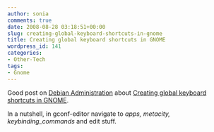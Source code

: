 ```yaml
---
author: sonia
comments: true
date: 2008-08-28 03:18:51+00:00
slug: creating-global-keyboard-shortcuts-in-gnome
title: Creating global keyboard shortcuts in GNOME
wordpress_id: 141
categories:
- Other-Tech
tags:
- Gnome
---
```


Good post on [Debian Administration](http://www.debian-administration.org/) about [Creating global keyboard shortcuts in GNOME](http://www.debian-administration.org/articles/611).

In a nutshell, in gconf-editor navigate to _apps, metacity, keybinding_commands_ and edit stuff.
